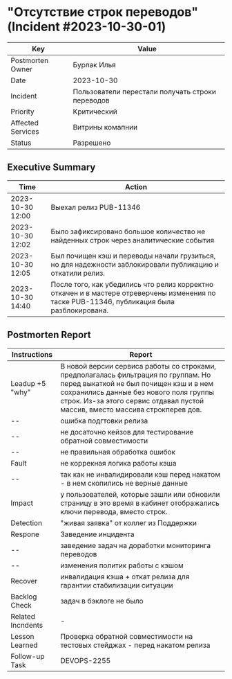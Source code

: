 # "Отсутствие строк переводов" (Incident #2023-10-30-01)

 Key               | Value                                            
-------------------|--------------------------------------------------
 Postmorten Owner  | Бурлак Илья                                      
 Date              | 2023-10-30                                       
 Incident          | Пользователи перестали получать строки переводов 
 Priority          | Критический                                      
 Affected Services | Витрины комапнии                                 
 Status            | Разрешено                                        

## Executive Summary

 Time             | Action                                                                                                                                      
------------------|---------------------------------------------------------------------------------------------------------------------------------------------
 2023-10-30 12:00 | Выехал релиз PUB-11346                                                                                                                      
 2023-10-30 12:02 | Было зафиксировано большое количество не найденных строк через аналитические события                                                        
 2023-10-30 12:05 | Был почищен кэш и переводы начали грузиться, но для надежности заблокировали публикацию и откатили релиз.                                   
 2023-10-30 14:40 | После того, как убедились что релиз корректно откачен и в мастере отреверчены изменения по таске PUB-11346, публикация была разблокирована. 

## Postmorten Report

 Instructions    | Report 
-----------------|--------
 Leadup +5 "why" | В новой версии сервиса работы со строками, предполагалась фильтрация по группам. Но перед выкаткой не был почищен кэш и в нем сохранились данные без нового поля группы строк. Из-за этого сервис отдавал пустой массив, вместо массива строкперев дов.
-- | ошибка подгтовки релиза
-- | не досаточно кейзов для тестирование обратной совместимости
-- | не правильная обработка ошибок
Fault | не коррекная логика работы кэша
-- | так как не инвалидировали кэш перед накатом - в нем скопились не верные данные
Impact |  у пользователей, которые зашли или обновили страницу в это время в кабинет отображались ключи перевода, вместо строк. 
Detection | "живая заявка" от коллег из Поддержки
Respone | Заведение инцидента 
-- | заведение задач на доработки мониторинга переводов
-- | изменения политик работы с кэшом
Recover | инвалидация кэша + откат релиза для гарантии стабилизации ситуации
Backlog Check | задач в бэклоге не было
Related Incndents | - 
Lesson Learned | Проверка обратной совместимости на тестовых стейджах - перед накатом релиза
Follow-up Task | DEVOPS-2255